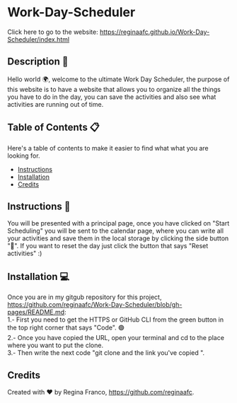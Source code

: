 # Work-Day-Scheduler
Click here to go to the website: <https://reginaafc.github.io/Work-Day-Scheduler/index.html>

## Description 📝

Hello world 🌍, welcome to the ultimate Work Day Scheduler, the purpose of this website is to have a website that allows you to organize all the things you have to do in the day, you can save the activities and also see what activities are running out of time. 

## Table of Contents 📋
Here's a table of contents to make it easier to find what what you are looking for.
- [Instructions](#instructions) 
- [Installation](#installation) 
- [Credits](#credits)

## Instructions 🧭
You will be presented with a principal page, once you have clicked on "Start Scheduling" you will be sent to the calendar page, where you can write all your activities and save them in the local storage by clicking the side button "💾". If you want to reset the day just click the button that says "Reset activities" :)

## Installation 💻
Once you are in my gitgub repository for this project, <https://github.com/reginaafc/Work-Day-Scheduler/blob/gh-pages/README.md>: 
<br>
1.- First you need to get the HTTPS or GitHub CLI from the green button in the top right corner that says "Code". 🟢
<br>
2.- Once you have copied the URL, open your terminal and cd to the place where you want to put the clone. 
<br>
3.- Then write the next code "git clone and the link you've copied ".

## Credits
Created with ♥️ by Regina Franco, <https://github.com/reginaafc>.
